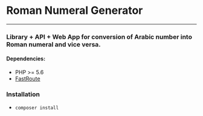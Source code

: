 # Roman Numeral Generator
---

### Library + API + Web App for conversion of Arabic number into Roman numeral and vice versa.

#### Dependencies:
- PHP >= 5.6
- [FastRoute](https://github.com/nikic/FastRoute)

### Installation
- `composer install`
